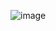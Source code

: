![image](https://github.com/Shreyashpawar2/SolidityProject/assets/97426822/123359a9-778c-44a0-88ea-bb7165bcf9c5)
